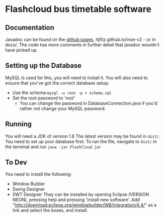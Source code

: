 # Flashcloud bus timetable software

## Documentation
Javadoc can be found on the [github pages](https://hjfitz.github.io/inse-v2), hjfitz.github.io/inse-v2 - or in docs/. The code has more comments in further detail that javadoc wouldn't have picked up.

## Setting up the Database
MySQL is used for this, you will need to install it.
You will also need to ensure that you've got the correct database setup:
- Use the schema `mysql -u root -p < schema.sql`
- Set the root password to 'root'
	- You can change the password in DatabaseConnection.java if you'd rather not change your MySQL password.

## Running
You will need a JDK of version 1.8
The latest version may be found in `dist/`. You need to set up your database first. To run the file, navigate to `dist/` in the terminal and run `java -jar FlashCloud.jar`

## To Dev
You need to install the following:
- Window Builder
- Swing Designer
- SWT Designer
They can be installed by opening Eclipse (VERSION NEON), pressing help and pressing 'install new software'. Add "http://download.eclipse.org/windowbuilder/WB/integration/4.4/" as a link and select the boxes, and install.

